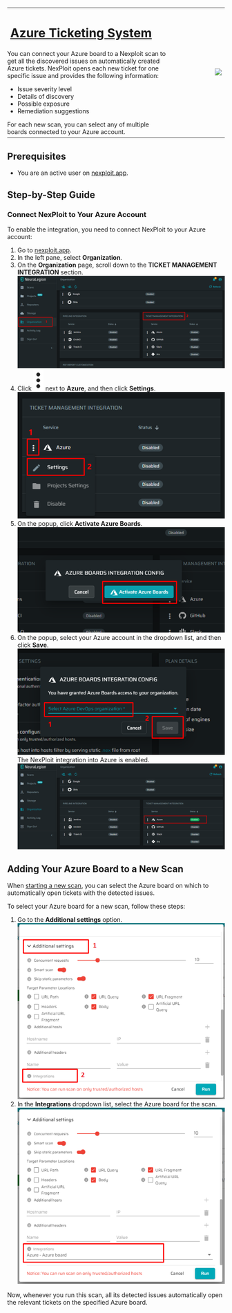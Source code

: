 <table id="integrations" >
  <tr>
    <td width="75%">
      <a href="#/guide/pipeline-integration/ticketing-systems/azure"> <h1>Azure Ticketing System</h1></a>
    </td>
    <td width="25%" style="text-align:right" rowspan="3">
      <img src="guide/pipeline-integration/ticketing-systems/media/azure/Integration_logo_example.png"></img>
    </td>
  </tr>
  <tr>
    <td style="text-align:left;vertical-align:text-top;padding:0px">
      You can connect your Azure board to a Nexploit scan to get all the discovered issues on automatically created Azure tickets. NexPloit opens each new ticket for one specific issue and provides the following information:
      <ul>
        <li>Issue severity level</li>
        <li>Details of discovery</li>
        <li>Possible exposure</li>
        <li>Remediation suggestions </li>
      </ul>
      For each new scan, you can select any of multiple boards connected to your Azure account. 
    </td>
  </tr>
  <tr><td></td></tr>
</table>


## Prerequisites

* You are an active user on [nexploit.app](https://nexploit.app/). 

## Step-by-Step Guide

### Connect NexPloit to Your Azure Account

To enable the integration, you need to connect NexPloit to your Azure account:

1. Go to [nexploit.app](https://nexploit.app).
2. In the left pane, select **Organization**. 
3. On the **Organization** page, scroll down to the **TICKET MANAGEMENT INTEGRATION** section. \
![ticketing-management-integration](media/azure/ticketing-management-integration.png ':size=45%')
4. Click ![dots-button](media/jira/dots-button.png ':size=1%') next to **Azure**, and then click **Settings**.\
![azure-settings](media/azure/azure-settings.png ':size=45%')
5. On the popup, click **Activate Azure Boards**.\
![activate-boards](media/azure/activate-boards.png ':size=45%')
6. On the popup, select your Azure account in the dropdown list, and then click **Save**.\
![select-azure-organization](media/azure/select-azure-organization.png ':size=45%')\
The NexPloit integration into Azure is enabled. \
![enabled](media/azure/enabled.png ':size=45%')

## Adding Your Azure Board to a New Scan
When [starting a new scan](guide/np-web-ui/scanning/creating-new-scan.md), you can select the Azure board on which to automatically open tickets with the detected issues. 

To select your Azure board for a new scan, follow these steps:
1. Go to the **Additional settings** option.\
![additional-settings](media/azure/additional-setttings.png ':size=45%')
2. In the **Integrations** dropdown list, select the Azure board for the scan.\
![selected-azure-board](media/azure/selected-azure-board.png ':size=45%')

Now, whenever you run this scan, all its detected issues automatically open the relevant tickets on the specified Azure board.
